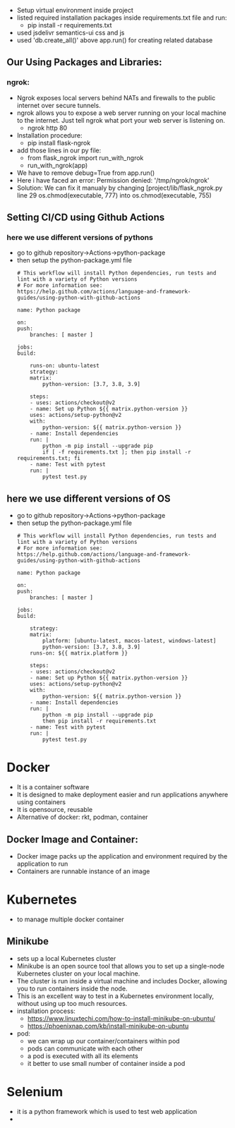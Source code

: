 - Setup virtual environment inside project
- listed required installation packages inside requirements.txt file and run:
    - pip install -r requirements.txt
- used jsdelivr semantics-ui css and js
- used 'db.create_all()' above app.run() for creating related database

## Our Using Packages and Libraries:

### ngrok:
- Ngrok exposes local servers behind NATs and firewalls to the public internet over secure tunnels.
- ngrok allows you to expose a web server running on your local machine to the internet. Just tell ngrok what port your web server is listening on.
    - ngrok http 80
- Installation procedure:
    - pip install flask-ngrok
- add those lines in our py file:
    - from flask_ngrok import run_with_ngrok
    - run_with_ngrok(app)
- We have to remove debug=True from app.run()
- Here i have faced an error: Permission denied: '/tmp/ngrok/ngrok'
- Solution: We can fix it manualy by changing [project/lib/flask_ngrok.py line 29 os.chmod(executable, 777) into os.chmod(executable, 755)

## Setting CI/CD using Github Actions

### here we use different versions of pythons
- go to github repository->Actions->python-package
- then setup the python-package.yml file
    ```
    # This workflow will install Python dependencies, run tests and lint with a variety of Python versions
    # For more information see: https://help.github.com/actions/language-and-framework-guides/using-python-with-github-actions

    name: Python package

    on:
    push:
        branches: [ master ]

    jobs:
    build:

        runs-on: ubuntu-latest
        strategy:
        matrix:
            python-version: [3.7, 3.8, 3.9]

        steps:
        - uses: actions/checkout@v2
        - name: Set up Python ${{ matrix.python-version }}
        uses: actions/setup-python@v2
        with:
            python-version: ${{ matrix.python-version }}
        - name: Install dependencies
        run: |
            python -m pip install --upgrade pip
            if [ -f requirements.txt ]; then pip install -r requirements.txt; fi
        - name: Test with pytest
        run: |
            pytest test.py
    ```

## here we use different versions of OS
- go to github repository->Actions->python-package
- then setup the python-package.yml file
    ```
    # This workflow will install Python dependencies, run tests and lint with a variety of Python versions
    # For more information see: https://help.github.com/actions/language-and-framework-guides/using-python-with-github-actions

    name: Python package

    on:
    push:
        branches: [ master ]

    jobs:
    build:

        strategy:
        matrix:
            platform: [ubuntu-latest, macos-latest, windows-latest]
            python-version: [3.7, 3.8, 3.9]
        runs-on: ${{ matrix.platform }}

        steps:
        - uses: actions/checkout@v2
        - name: Set up Python ${{ matrix.python-version }}
        uses: actions/setup-python@v2
        with:
            python-version: ${{ matrix.python-version }}
        - name: Install dependencies
        run: |
            python -m pip install --upgrade pip
            then pip install -r requirements.txt
        - name: Test with pytest
        run: |
            pytest test.py
    ```

# Docker
- It is a container software
- It is designed to make deployment easier and run applications anywhere using containers
- It is opensource, reusable
- Alternative of docker: rkt, podman, container
## Docker Image and Container:
- Docker image packs up the application and environment required by the application to run
- Containers are runnable instance of an image

# Kubernetes
- to manage multiple docker container

## Minikube
- sets up a local Kubernetes cluster
- Minikube is an open source tool that allows you to set up a single-node Kubernetes cluster on your local machine.
- The cluster is run inside a virtual machine and includes Docker, allowing you to run containers inside the node.
- This is an excellent way to test in a Kubernetes environment locally, without using up too much resources.
- installation process:
    - https://www.linuxtechi.com/how-to-install-minikube-on-ubuntu/
    - https://phoenixnap.com/kb/install-minikube-on-ubuntu
- pod:
    - we can wrap up our container/containers within pod
    - pods can communicate with each other
    - a pod is executed with all its elements
    - it better to use small number of container inside a pod

# Selenium
- it is a python framework which is used to test web application
- 